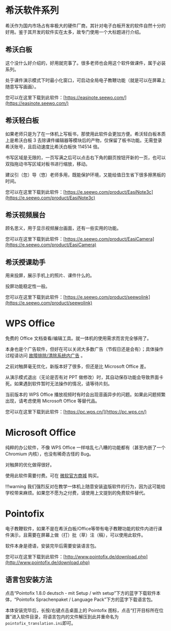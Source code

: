 # 希沃软件系列
希沃作为国内市场占有率极大的硬件厂商，其针对电子白板开发的软件自然十分的好用。鉴于其开发的软件实在太多，故专门使用一个大标题进行介绍。

## 希沃白板
这个没什么好介绍的，好用就完事了。很多老师也会用这个软件做课件，属于必装系列。

处于课件演示模式下时最小化窗口，可启动全局电子教鞭功能（就是可以在屏幕上随意写写画画）。

您可以在这里下载到此软件：[https://easinote.seewo.com/](https://easinote.seewo.com/)

## 希沃轻白板
如果老师只是为了在一体机上写板书，那使用此软件会更加方便。希沃轻白板本质上是希沃白板 3 去除课件编辑器等模块后的产物，仅保留了板书功能。无需登录希沃账号，且启动速度比希沃白板快 114514 倍。

书写区域是无限的，一页写满之后可以点击右下角的翻页按钮开新的一页，也可以双指拖动书写区域对板书进行缩放，移动。

建议引（忽）导（悠）老师多用，既能保护环境，又能给值日生省下很多擦黑板的时间。

您可以在这里下载到此软件：[https://e.seewo.com/product/EasiNote3c](https://e.seewo.com/product/EasiNote3c)

## 希沃视频展台
顾名思义，用于显示视频展台画面，还有一些实用的功能。

您可以在这里下载到此软件：[https://e.seewo.com/product/EasiCamera](https://e.seewo.com/product/EasiCamera)

## 希沃授课助手
用来投屏，展示手机上的照片、课件什么的。

投屏功能稳定性一般。

您可以在这里下载到此软件：[https://e.seewo.com/product/seewolink](https://e.seewo.com/product/seewolink)

# WPS Office
免费的 Office 文档查看/编辑工具。就一体机的使用需求而言完全够用了。

本身也是个广告软件，但好在可以关闭大多数广告（节假日还是会有）；具体操作过程请访问 [故障排除/清除系统内广告](#) 。

之前对触屏毫无优化，新版本好了很多，但还是比 Microsoft Office 差。

从演示模式退出（无论是否有对 PPT 做修改）时，其自动保存功能会导致界面卡死。如果遇到软件暂时无法操作的情况，请等待片刻。

当前版本的  WPS Office 播放视频时有时会出现音画异步的问题。如果此问题频繁出现，请考虑使用 Microsoft Office 等替代品。

您可以在这里下载到此软件：[https://pc.wps.cn/](https://pc.wps.cn/)

# Microsoft Office
纯粹的办公软件，不像 WPS Office 一样啥乱七八糟的功能都有（甚至内嵌了一个 Chromium 内核），也没有稀奇古怪的 Bug。

对触屏的优化做得很好。

使用此软件需要付费。可在 [微软官方商城](https://www.microsoft.com/zh-cn/microsoft-365/buy/compare-all-microsoft-365-products) 购买。

!!!warning
	我们强烈反对在教学一体机上随意安装盗版软件的行为，因为这可能给学校带来麻烦。如果您不愿为之付费，请使用上文提到的免费软件替代。

# Pointofix
电子教鞭软件，如果不是在希沃白板/Office等带有电子教鞭功能的软件内进行课件演示，且需要在屏幕上做（打）批（草）注（稿），可以使用此软件。

软件本身是德语，安装完毕后需要安装语言包。

您可以在这里下载到此软件：[http://www.pointofix.de/download.php](http://www.pointofix.de/download.php)

## 语言包安装方法
点击“Pointofix 1.8.0 deutsch - mit Setup / with setup”下方的蓝字下载软件本体，“Pointofix Sprachenpaket / Language Pack”下方的蓝字下载语言包。

本体安装完毕后，长按/右键点击桌面上的 Pointofix 图标，点击“打开目标所在位置”进入软件目录，将语言包内的文件解压到此并重命名为`pointofix_translation.ini`即可。
